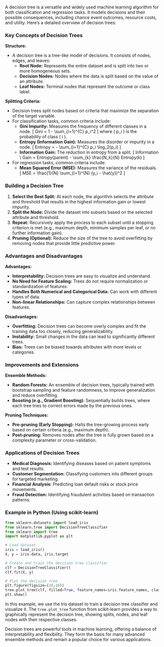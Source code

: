 A decision tree is a versatile and widely used machine learning algorithm for both classification and regression tasks. It models decisions and their possible consequences, including chance event outcomes, resource costs, and utility. Here’s a detailed overview of decision trees:

### Key Concepts of Decision Trees

**Structure:**
- A decision tree is a tree-like model of decisions. It consists of nodes, edges, and leaves:
  - **Root Node:** Represents the entire dataset and is split into two or more homogeneous sets.
  - **Decision Nodes:** Nodes where the data is split based on the value of an attribute.
  - **Leaf Nodes:** Terminal nodes that represent the outcome or class label.

**Splitting Criteria:**
- Decision trees split nodes based on criteria that maximize the separation of the target variable.
- For classification tasks, common criteria include:
  - **Gini Impurity:** Measures the frequency of different classes in a node.
    \[
    Gini = 1 - \sum_{i=1}^{C} p_i^2
    \]
    where \( p_i \) is the probability of class \( i \).
  - **Entropy (Information Gain):** Measures the disorder or impurity in a node.
    \[
    Entropy = - \sum_{i=1}^{C} p_i \log_2(p_i)
    \]
  - **Information Gain:** The reduction in entropy from a split.
    \[
    Information \ Gain = Entropy(parent) - \sum_{k} \frac{N_k}{N} Entropy(k)
    \]
- For regression tasks, common criteria include:
  - **Mean Squared Error (MSE):** Measures the variance of the residuals.
    \[
    MSE = \frac{1}{N} \sum_{i=1}^{N} (y_i - \hat{y})^2
    \]

### Building a Decision Tree

1. **Select the Best Split:** At each node, the algorithm selects the attribute and threshold that results in the highest information gain or lowest impurity.
2. **Split the Node:** Divide the dataset into subsets based on the selected attribute and threshold.
3. **Repeat:** Recursively apply the process to each subset until a stopping criterion is met (e.g., maximum depth, minimum samples per leaf, or no further information gain).
4. **Pruning (Optional):** Reduce the size of the tree to avoid overfitting by removing nodes that provide little predictive power.

### Advantages and Disadvantages

**Advantages:**
- **Interpretability:** Decision trees are easy to visualize and understand.
- **No Need for Feature Scaling:** Trees do not require normalization or standardization of features.
- **Handles Both Numerical and Categorical Data:** Can work with different types of data.
- **Non-linear Relationships:** Can capture complex relationships between features.

**Disadvantages:**
- **Overfitting:** Decision trees can become overly complex and fit the training data too closely, reducing generalizability.
- **Instability:** Small changes in the data can lead to significantly different trees.
- **Bias:** Trees can be biased towards attributes with more levels or categories.

### Improvements and Extensions

**Ensemble Methods:**
- **Random Forests:** An ensemble of decision trees, typically trained with bootstrap sampling and feature randomness, to improve generalization and reduce overfitting.
- **Boosting (e.g., Gradient Boosting):** Sequentially builds trees, where each tree tries to correct errors made by the previous ones.

**Pruning Techniques:**
- **Pre-pruning (Early Stopping):** Halts the tree-growing process early based on certain criteria (e.g., maximum depth).
- **Post-pruning:** Removes nodes after the tree is fully grown based on a complexity parameter or cross-validation.

### Applications of Decision Trees

- **Medical Diagnosis:** Identifying diseases based on patient symptoms and test results.
- **Customer Segmentation:** Classifying customers into different groups for targeted marketing.
- **Financial Analysis:** Predicting loan default risks or stock price movements.
- **Fraud Detection:** Identifying fraudulent activities based on transaction patterns.

### Example in Python (Using scikit-learn)

```python
from sklearn.datasets import load_iris
from sklearn.tree import DecisionTreeClassifier
from sklearn import tree
import matplotlib.pyplot as plt

# Load dataset
iris = load_iris()
X, y = iris.data, iris.target

# Create and train the decision tree classifier
clf = DecisionTreeClassifier()
clf.fit(X, y)

# Plot the decision tree
plt.figure(figsize=(20,10))
tree.plot_tree(clf, filled=True, feature_names=iris.feature_names, class_names=iris.target_names)
plt.show()
```

In this example, we use the Iris dataset to train a decision tree classifier and visualize it. The `tree.plot_tree` function from scikit-learn provides a way to graphically represent the decision tree, showing splits, nodes, and leaf nodes with their respective classes.

Decision trees are powerful tools in machine learning, offering a balance of interpretability and flexibility. They form the basis for many advanced ensemble methods and remain a popular choice for various applications.
